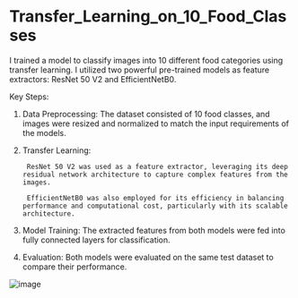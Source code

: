 # Transfer_Learning_on_10_Food_Classes
I trained a model to classify images into 10 different food categories using transfer learning. I utilized two powerful pre-trained models as feature extractors: ResNet 50 V2 and EfficientNetB0.

Key Steps:
1. Data Preprocessing: The dataset consisted of 10 food classes, and images were resized and normalized to match the input requirements of the models.
2. Transfer Learning:
   
        ResNet 50 V2 was used as a feature extractor, leveraging its deep residual network architecture to capture complex features from the images.
   
        EfficientNetB0 was also employed for its efficiency in balancing performance and computational cost, particularly with its scalable architecture.
   
4. Model Training: The extracted features from both models were fed into fully connected layers for classification.
5. Evaluation: Both models were evaluated on the same test dataset to compare their performance.   

![image](https://github.com/user-attachments/assets/ffc36003-9868-4b62-9173-36eec162ef48)
